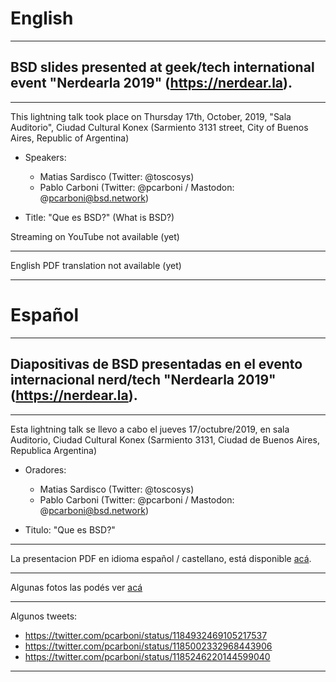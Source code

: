 # English
---
## BSD slides presented at geek/tech international event "Nerdearla 2019" (https://nerdear.la).
---
This lightning talk took place on Thursday 17th, October, 2019, "Sala Auditorio", Ciudad Cultural Konex (Sarmiento 3131 street, City of Buenos Aires, Republic of Argentina)

- Speakers:

  * Matias Sardisco (Twitter: @toscosys)
  * Pablo Carboni (Twitter: @pcarboni / Mastodon: @pcarboni@bsd.network)

- Title: "Que es BSD?" (What is BSD?)

Streaming on YouTube not available (yet)

---

English PDF translation not available (yet)

---
# Español
---
## Diapositivas de BSD presentadas en el evento internacional nerd/tech "Nerdearla 2019" (https://nerdear.la).
---

Esta lightning talk se llevo a cabo el jueves 17/octubre/2019, en sala Auditorio, Ciudad Cultural Konex (Sarmiento 3131, Ciudad de Buenos Aires, Republica Argentina)

- Oradores:
 
  * Matias Sardisco (Twitter: @toscosys)
  * Pablo Carboni (Twitter: @pcarboni / Mastodon: @pcarboni@bsd.network)

- Titulo: "Que es BSD?"

---

La presentacion PDF en idioma español / castellano, está disponible [acá](https://github.com/pcarboni/Presentations/blob/master/BSD/nerdear_la_2019/Spanish/Que_es_BSD-resumida.pdf).

---

Algunas fotos las podés ver [acá](https://github.com/pcarboni/Presentations/tree/master/BSD/nerdear_la_2019/pictures)

---
Algunos tweets:

- https://twitter.com/pcarboni/status/1184932469105217537
- https://twitter.com/pcarboni/status/1185002332968443906
- https://twitter.com/pcarboni/status/1185246220144599040

---
